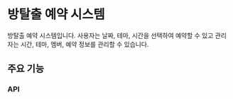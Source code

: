 # 방탈출 예약 시스템

방탈출 예약 시스템입니다.
사용자는 날짜, 테마, 시간을 선택하여 예약할 수 있고 관리자는 시간, 테마, 멤버, 예약 정보를 관리할 수 있습니다.

## 주요 기능
### API